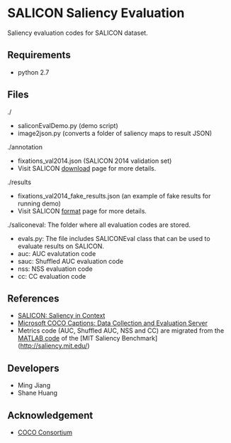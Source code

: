 SALICON Saliency Evaluation
===================

Saliency evaluation codes for SALICON dataset.

## Requirements ##
- python 2.7

## Files ##
./
- saliconEvalDemo.py (demo script)
- image2json.py (converts a folder of saliency maps to result JSON)

./annotation
- fixations_val2014.json (SALICON 2014 validation set)
- Visit SALICON [download]() page for more details.

./results
- fixations_val2014_fake_results.json (an example of fake results for running demo)
- Visit SALICON [format]() page for more details.

./saliconeval: The folder where all evaluation codes are stored.
- evals.py: The file includes SALICONEval class that can be used to evaluate results on SALICON.
- auc: AUC evalutation code
- sauc: Shuffled AUC evaluation code
- nss: NSS evaluation code
- cc: CC evaluation code

## References ##

- [SALICON: Saliency in Context](http://www.ece.nus.edu.sg/stfpage/eleqiz/publications/pdf/salicon_cvpr15.pdf)
- [Microsoft COCO Captions: Data Collection and Evaluation Server](http://arxiv.org/abs/1504.00325)
- Metrics code (AUC, Shuffled AUC, NSS and CC) are migrated from the [MATLAB code](https://github.com/cvzoya/saliency/) of the [MIT Saliency Benchmark] (http://saliency.mit.edu/) 

## Developers ##
- Ming Jiang
- Shane Huang

## Acknowledgement ##
- [COCO Consortium](http://mscoco.org/people/)
